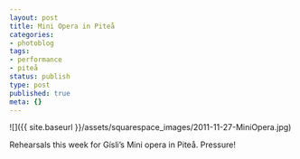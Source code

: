 ```yaml
---
layout: post
title: Mini Opera in Piteå
categories:
- photoblog
tags:
- performance
- piteå
status: publish
type: post
published: true
meta: {}
---
```


![]({{ site.baseurl }}/assets/squarespace_images/2011-11-27-MiniOpera.jpg)

Rehearsals this week for Gísli’s Mini opera in Piteå. Pressure!
